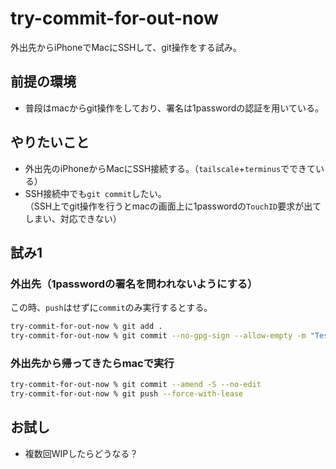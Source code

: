 # try-commit-for-out-now

外出先からiPhoneでMacにSSHして、git操作をする試み。

## 前提の環境

- 普段はmacからgit操作をしており、署名は1passwordの認証を用いている。

## やりたいこと

- 外出先のiPhoneからMacにSSH接続する。（`tailscale`+`terminus`でできている）
- SSH接続中でも`git commit`したい。  
  （SSH上でgit操作を行うとmacの画面上に1passwordの`TouchID`要求が出てしまい、対応できない）

## 試み1

### 外出先（1passwordの署名を問われないようにする）

この時、`push`はせずに`commit`のみ実行するとする。

```bash
try-commit-for-out-now % git add .
try-commit-for-out-now % git commit --no-gpg-sign --allow-empty -m "Test WIP commit"
```

### 外出先から帰ってきたらmacで実行

```bash
try-commit-for-out-now % git commit --amend -S --no-edit
try-commit-for-out-now % git push --force-with-lease
```

## お試し

- 複数回WIPしたらどうなる？
